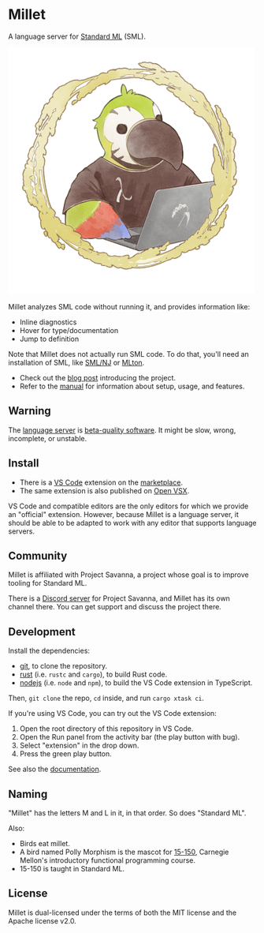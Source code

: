 # Millet

A language server for [Standard ML][sml] (SML).

![Millet logo](./editors/vscode/icon.png)

Millet analyzes SML code without running it, and provides information like:

- Inline diagnostics
- Hover for type/documentation
- Jump to definition

Note that Millet does not actually run SML code. To do that, you'll need an installation of SML, like [SML/NJ][smlnj] or [MLton][mlton].

- Check out the [blog post][blog] introducing the project.
- Refer to the [manual][] for information about setup, usage, and features.

## Warning

The [language server][lang-srv] is [beta-quality software][known-issues]. It might be slow, wrong, incomplete, or unstable.

## Install

- There is a [VS Code][vscode] extension on the [marketplace][].
- The same extension is also published on [Open VSX][ovsx].

VS Code and compatible editors are the only editors for which we provide an "official" extension. However, because Millet is a language server, it should be able to be adapted to work with any editor that supports language servers.

## Community

Millet is affiliated with Project Savanna, a project whose goal is to improve tooling for Standard ML.

There is a [Discord server][discord] for Project Savanna, and Millet has its own channel there. You can get support and discuss the project there.

## Development

Install the dependencies:

- [git][], to clone the repository.
- [rust][] (i.e. `rustc` and `cargo`), to build Rust code.
- [nodejs][] (i.e. `node` and `npm`), to build the VS Code extension in TypeScript.

Then, `git clone` the repo, `cd` inside, and run `cargo xtask ci`.

If you're using VS Code, you can try out the VS Code extension:

1. Open the root directory of this repository in VS Code.
2. Open the Run panel from the activity bar (the play button with bug).
3. Select "extension" in the drop down.
4. Press the green play button.

See also the [documentation][].

## Naming

"Millet" has the letters M and L in it, in that order. So does "Standard ML".

Also:

- Birds eat millet.
- A bird named Polly Morphism is the mascot for [15-150][cmu150], Carnegie Mellon's introductory functional programming course.
- 15-150 is taught in Standard ML.

## License

Millet is dual-licensed under the terms of both the MIT license and the Apache license v2.0.

[blog]: https://azdavis.net/posts/millet/
[cmu150]: http://www.cs.cmu.edu/~15150/
[discord]: https://discord.gg/hgPSUby2Ny
[documentation]: /docs/README.md
[git]: https://git-scm.com
[known-issues]: /docs/known-issues.md
[lang-srv]: https://microsoft.github.io/language-server-protocol/
[manual]: /docs/manual.md
[marketplace]: https://marketplace.visualstudio.com/items?itemName=azdavis.millet
[mlton]: http://mlton.org
[nodejs]: https://nodejs.org/en/
[ovsx]: https://open-vsx.org/extension/azdavis/millet
[rust]: https://rustup.rs
[sml]: https://smlfamily.github.io
[smlnj]: https://www.smlnj.org
[vscode]: https://code.visualstudio.com

